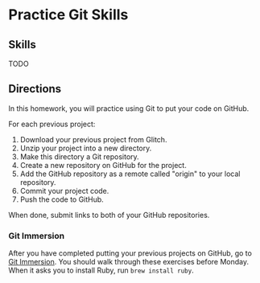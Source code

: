 # Practice Git Skills

## Skills

TODO

## Directions

In this homework, you will practice using Git to put your code on GitHub.

For each previous project:

1. Download your previous project from Glitch.
1. Unzip your project into a new directory.
1. Make this directory a Git repository.
1. Create a new repository on GitHub for the project.
1. Add the GitHub repository as a remote called "origin" to your local repository.
1. Commit your project code.
1. Push the code to GitHub.

When done, submit links to both of your GitHub repositories.

### Git Immersion

After you have completed putting your previous projects on GitHub, go to [Git Immersion](http://gitimmersion.com/). You should walk through these exercises before Monday. When it asks you to install Ruby, run `brew install ruby`.
